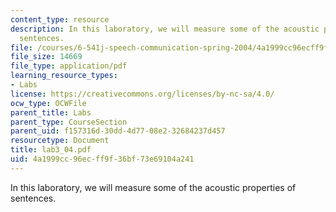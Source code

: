 ```yaml
---
content_type: resource
description: In this laboratory, we will measure some of the acoustic properties of
  sentences.
file: /courses/6-541j-speech-communication-spring-2004/4a1999cc96ecff9f36bf73e69104a241_lab3_04.pdf
file_size: 14669
file_type: application/pdf
learning_resource_types:
- Labs
license: https://creativecommons.org/licenses/by-nc-sa/4.0/
ocw_type: OCWFile
parent_title: Labs
parent_type: CourseSection
parent_uid: f157316d-30dd-4d77-08e2-32684237d457
resourcetype: Document
title: lab3_04.pdf
uid: 4a1999cc-96ec-ff9f-36bf-73e69104a241
---
```

In this laboratory, we will measure some of the acoustic properties of sentences.